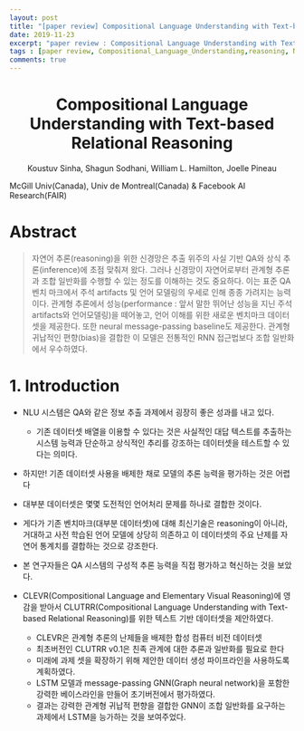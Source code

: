 ```yaml
---
layout: post
title: "[paper review] Compositional Language Understanding with Text-based Relational Reasoning"
date: 2019-11-23
excerpt: "paper review : Compositional Language Understanding with Text-based Relational Reasoning"
tags : [paper review, Compositional_Language_Understanding,reasoning, NLP]
comments: true
---
```



# <center>Compositional Language Understanding with Text-based Relational Reasoning</center>

<p align="center">Koustuv Sinha, Shagun Sodhani, William L. Hamilton, Joelle Pineau</p>

McGill Univ(Canada), Univ de Montreal(Canada) & Facebook AI Research(FAIR)


# Abstract
>자연어 추론(reasoning)을 위한 신경망은 추출 위주의 사실 기반 QA와 상식 추론(inference)에 초점 맞춰져 왔다. 그러나 신경망이 자연어로부터 관계형 추론과 조합 일반화를 수행할 수 있는 정도를 이해하는 것도 중요하다. 이는 표준 QA 벤치 마크에서 주석 artifacts 및 언어 모델링의 우세로 인해 종종 가려지는 능력이다. 
관계형 추론에서 성능(performance : 앞서 말한 뛰어난 성능을 지닌 주석 artifacts와 언어모델링)을 떼어놓고, 언어 이해를 위한 새로운 벤치마크 데이터셋을 제공한다. 또한 neural message-passing baseline도 제공한다. 관계형 귀납적인 편향(bias)을 결합한 이 모델은 전통적인 RNN 접근법보다 조합 일반화에서 우수하였다.

# 1. Introduction

* NLU 시스템은 QA와 같은 정보 추출 과제에서 굉장히 좋은 성과를 내고 있다. 
    * 기존 데이터셋 배열을 이용할 수 있다는 것은 사실적인 대답 텍스트를 추출하는 시스템 능력과 단순하고 상식적인 추리를 강조하는 데이터셋을 테스트할 수 있다는 의미다.
* 하지만! 기존 데이터셋 사용을 배제한 채로 모델의 추론 능력을 평가하는 것은 어렵다
* 대부분 데이터셋은 몇몇 도전적인 언어처리 문제를 하나로 결합한 것이다. 
* 게다가 기존 벤치마크(대부분 데이터셋)에 대해 최신기술은 reasoning이 아니라, 거대하고 사전 학습된 언어 모델에 상당히 의존하고 이 데이터셋의 주요 난제를 자연어 통계치를 결합하는 것으로 강조한다.


* 본 연구자들은 QA 시스템의 구성적 추론 능력을 직접 평가하고 혁신하는 것을 보았다.
* CLEVR(Compositional Language and Elementary Visual Reasoning)에 영감을 받아서 CLUTRR(Compositional Language Understanding with Text-based Relational Reasoning)를 위한 텍스트 기반 데이터셋을 제안하였다.
    * CLEVR은 관계형 추론의 난제들을 배제한 합성 컴퓨터 비전 데이터셋
    * 최초버전인 CLUTRR v0.1은 친족 관계에 대한 추론과 일반화를 필요로 한다
    * 미래에 과제 셋을 확장하기 위해 제안한 데이터 생성 파이프라인을 사용하도록 계획하였다.
    * LSTM 모델과 message-passing GNN(Graph neural network)을 포함한 강력한 베이스라인을 만들어 초기버전에서 평가하였다.
    * 결과는 강력한 관계형 귀납적 편향을 결합한 GNN이 조합 일반화를 요구하는 과제에서 LSTM을 능가하는 것을 보여주었다.
